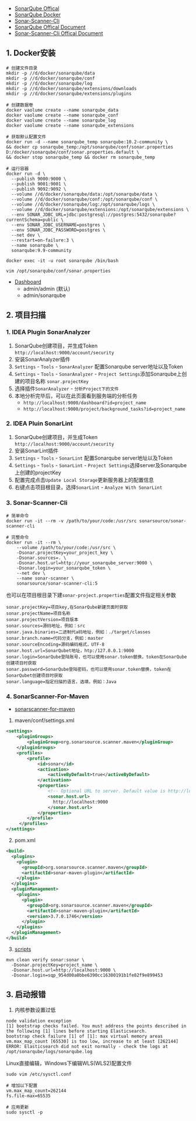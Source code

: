 - [SonarQube Offical](https://www.sonarsource.com/products/sonarqube/)
- [SonarQube Docker](https://hub.docker.com/_/sonarqube)
- [Sonar-Scanner-Cli](https://hub.docker.com/r/sonarsource/sonar-scanner-cli)
- [SonarQube Offical Document](https://docs.sonarsource.com/sonarqube/latest/requirements/prerequisites-and-overview/)
- [Sonar-Scanner-Cli Offical Document](https://docs.sonarsource.com/sonarqube/latest/analyzing-source-code/scanners/sonarscanner/)

## 1. Docker安装
```shell
# 创建文件目录
mkdir -p //d/docker/sonarqube/data
mkdir -p //d/docker/sonarqube/conf
mkdir -p //d/docker/sonarqube/log
mkdir -p //d/docker/sonarqube/extensions/downloads
mkdir -p //d/docker/sonarqube/extensions/plugins

# 创建数据卷
docker vaolume create --name sonarqube_data
docker vaolume create --name sonarqube_conf
docker vaolume create --name sonarqube_log
docker vaolume create --name sonarqube_extensions

# 获取默认配置文件
docker run -d --name sonarqube_temp sonarqube:10.2-community \
&& docker cp sonarqube_temp:/opt/sonarqube/conf/sonar.properties D:/docker/sonarqube/conf/sonar.properties.default \
&& docker stop sonarqube_temp && docker rm sonarqube_temp

# 运行容器
docker run -d \
  --publish 9000:9000 \
  --publish 9001:9001 \
  --publish 9092:9092 \
  --volume //d/docker/sonarqube/data:/opt/sonarqube/data \
  --volume //d/docker/sonarqube/conf:/opt/sonarqube/conf \
  --volume //d/docker/sonarqube/log:/opt/sonarqube/logs \
  --volume //d/docker/sonarqube/extensions:/opt/sonarqube/extensions \
  --env SONAR_JDBC_URL=jdbc:postgresql://postgres:5432/sonarqube?currentSchema=public \
  --env SONAR_JDBC_USERNAME=postgres \
  --env SONAR_JDBC_PASSWORD=postgres \
  --net dev \
  --restart=on-failure:3 \
  --name sonarqube \
  sonarqube:9.9-community

docker exec -it -u root sonarqube /bin/bash

vim /opt/sonarqube/conf/sonar.properties
```

- [Dashboard](http://localhost:9000)
  - admin/admin (默认)
  - admin/sonarqube

## 2. 项目扫描
### 1. IDEA Plugin SonarAnalyzer
1. SonarQube创建项目，并生成Token `http://localhost:9000/account/security`
2. 安装SonarAnalyzer插件
3. `Settings` - `Tools` - `SonarAnalyzer` 配置Sonarqube server地址以及Token
4. `Settings` - `Tools` - `SonarAnalyzer` - `Project Settings`添加Sonarqube上创建的项目名称 `sonar.projectKey` 
5. 选择插件`SonarAnalyzer` - `分析Project下的文件`
6. 本地分析完毕后，可以在此页面看到服务端的分析任务 
   - `http://localhost:9000/dashboard?id=project_name` 
   - `http://localhost:9000/project/background_tasks?id=project_name`

### 2. IDEA Pluin SonarLint
1. SonarQube创建项目，并生成Token `http://localhost:9000/account/security`
2. 安装SonarLint插件
3. `Settings` - `Tools` - `SonarLint` 配置Sonarqube server地址以及Token
4. `Settings` - `Tools` - `SonarLint` - `Project Settings`选择server及Sonarqube上创建的projectKey
5. 配置完成点击`Update Local Storage`更新服务器上的配置信息
6. 右键点击项目根目录，选择`SonarLint` - `Analyze With SonarLint`

### 3. Sonar-Scanner-Cli
```shell
# 简单命令
docker run -it --rm -v /path/to/your/code:/usr/src sonarsource/sonar-scanner-cli

# 完整命令
docker run -it --rm \
    --volume /path/to/your/code:/usr/src \
    -Dsonar.projectKey=your_project_key \
    -Dsonar.sources=. \
    -Dsonar.host.url=http://your_sonarqube_server:9000 \
    -Dsonar.login=your_sonarqube_token \
    --net dev \
    --name sonar-scanner \
    sonarsource/sonar-scanner-cli:5
```

也可以在项目根目录下建`sonar-project.properties`配置文件指定相关参数
```properties
sonar.projectKey=项目key,在SonarQube新建页面时获取 
sonar.projectName=项目名称 
sonar.projectVersion=项目版本 
sonar.sources=源码地址，例如：src 
sonar.java.binaries=二进制代a码地址，例如：./target/classes 
sonar.branch.name=代码分支，例如：master 
sonar.sourceEncoding=源码编码格式，UTF-8 
sonar.host.url=SonarQubet地址，htp:/127.0.0.1:9000 
sonar.login=SonarQube登陆账号，也可以使用sonar.token替换，token在SonarQube创建项目时获取 
sonar.password=SonarQube登陆密码，也可以使用sonar.token替换，token在SonarQubet创建项目时获取 
sonar.language=指定扫描的语言，选填，例如：Java
```

### 4. SonarScanner-For-Maven
- [sonarscanner-for-maven](https://docs.sonarsource.com/sonarqube/9.9/analyzing-source-code/scanners/sonarscanner-for-maven/)

1. maven/conf/settings.xml
```xml
<settings>
    <pluginGroups>
        <pluginGroup>org.sonarsource.scanner.maven</pluginGroup>
    </pluginGroups>
    <profiles>
        <profile>
            <id>sonar</id>
            <activation>
                <activeByDefault>true</activeByDefault>
            </activation>
            <properties>
                <!-- Optional URL to server. Default value is http://localhost:9000 -->
                <sonar.host.url>
                  http://localhost:9000
                </sonar.host.url>
            </properties>
        </profile>
     </profiles>
</settings>
```

2. pom.xml
```xml
<build>
  <plugins>
    <plugin>
      <groupId>org.sonarsource.scanner.maven</groupId>
      <artifactId>sonar-maven-plugin</artifactId>
    </plugin>
  </plugins>
  <pluginManagement>
    <plugins>
      <plugin>
        <groupId>org.sonarsource.scanner.maven</groupId>
        <artifactId>sonar-maven-plugin</artifactId>
        <version>3.7.0.1746</version>
      </plugin>
    </plugins>
  </pluginManagement>
</build>
```

3. [scripts](http://localhost:9000/dashboard?id=project_name&selectedTutorial=local)
```shell
mvn clean verify sonar:sonar \
  -Dsonar.projectKey=project_name \
  -Dsonar.host.url=http://localhost:9000 \
  -Dsonar.login=sqp_954d00a0bbe6390cc16300191b1fe82f9e899453
```

## 3. 启动报错
1. 内核参数设置过低
```shell
node validation exception
[1] bootstrap checks failed. You must address the points described in the following [1] lines before starting Elasticsearch.
bootstrap check failure [1] of [1]: max virtual memory areas vm.max_map_count [65530] is too low, increase to at least [262144]
ERROR: Elasticsearch did not exit normally - check the logs at /opt/sonarqube/logs/sonarqube.log
```

Linux直接编辑，Windows下编辑WLS(WLS2)配置文件
```shell
sudo vim /etc/sysctl.conf

# 增加以下配置
vm.max_map_count=262144
fs.file-max=65535

# 应用更新
sudo sysctl -p
```
